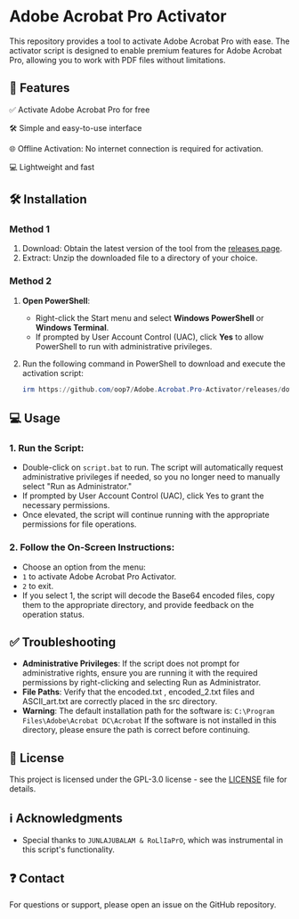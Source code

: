 # **Adobe Acrobat Pro Activator**

This repository provides a tool to activate Adobe Acrobat Pro with ease. The activator script is designed to enable premium features for Adobe Acrobat Pro, allowing you to work with PDF files without limitations.

## 💪 **Features**

✅ Activate Adobe Acrobat Pro for free

🛠 Simple and easy-to-use interface

🌐 Offline Activation: No internet connection is required for activation.

💻 Lightweight and fast

## 🛠️ **Installation**
### **Method 1**
1. Download: Obtain the latest version of the tool from the [releases page](https://github.com/oop7/Adobe.Acrobat.Pro-Activator/releases).
2. Extract: Unzip the downloaded file to a directory of your choice.

### **Method 2**
1. **Open PowerShell**:
   - Right-click the Start menu and select **Windows PowerShell** or **Windows Terminal**.
   - If prompted by User Account Control (UAC), click **Yes** to allow PowerShell to run with administrative privileges.

2. Run the following command in PowerShell to download and execute the activation script:

   ```powershell
   irm https://github.com/oop7/Adobe.Acrobat.Pro-Activator/releases/download/v1.1/v1.1.zip -OutFile v1.1.zip; Expand-Archive v1.1.zip -DestinationPath . -Force; cmd.exe /c .\v1.1\script.bat
   ```

## 💻 **Usage**

### 1. Run the Script:
- Double-click on `script.bat` to run. The script will automatically request administrative privileges if needed, so you no longer need to manually select "Run as Administrator."
- If prompted by User Account Control (UAC), click Yes to grant the necessary permissions.
- Once elevated, the script will continue running with the appropriate permissions for file operations.

### 2. Follow the On-Screen Instructions:
- Choose an option from the menu:
- `1` to activate Adobe Acrobat Pro Activator.
- `2` to exit.
- If you select 1, the script will decode the Base64 encoded files, copy them to the appropriate directory, and provide feedback on the operation status.

## ✅ **Troubleshooting**

- **Administrative Privileges**: If the script does not prompt for administrative rights, ensure you are running it with the required permissions by right-clicking and selecting Run as Administrator.
- **File Paths**: Verify that the encoded.txt , encoded_2.txt files and ASCII_art.txt are correctly placed in the src directory.
- **Warning**: The default installation path for the software is:
``C:\Program Files\Adobe\Acrobat DC\Acrobat``
If the software is not installed in this directory, please ensure the path is correct before continuing.

## 📜 **License**

This project is licensed under the GPL-3.0 license - see the [LICENSE](LICENSE) file for details.

## ℹ️ **Acknowledgments**

- Special thanks to `JUNLAJUBALAM & RoLlIaPrO`, which was instrumental in this script's functionality.

## ❓ **Contact**

For questions or support, please open an issue on the GitHub repository.
